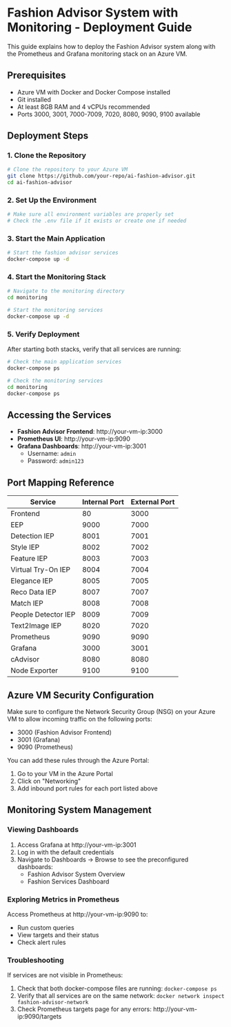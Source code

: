 # Fashion Advisor System with Monitoring - Deployment Guide

This guide explains how to deploy the Fashion Advisor system along with the Prometheus and Grafana monitoring stack on an Azure VM.

## Prerequisites

- Azure VM with Docker and Docker Compose installed
- Git installed
- At least 8GB RAM and 4 vCPUs recommended
- Ports 3000, 3001, 7000-7009, 7020, 8080, 9090, 9100 available

## Deployment Steps

### 1. Clone the Repository

```bash
# Clone the repository to your Azure VM
git clone https://github.com/your-repo/ai-fashion-advisor.git
cd ai-fashion-advisor
```

### 2. Set Up the Environment

```bash
# Make sure all environment variables are properly set
# Check the .env file if it exists or create one if needed
```

### 3. Start the Main Application

```bash
# Start the fashion advisor services
docker-compose up -d
```

### 4. Start the Monitoring Stack

```bash
# Navigate to the monitoring directory
cd monitoring

# Start the monitoring services
docker-compose up -d
```

### 5. Verify Deployment

After starting both stacks, verify that all services are running:

```bash
# Check the main application services
docker-compose ps

# Check the monitoring services
cd monitoring
docker-compose ps
```

## Accessing the Services

- **Fashion Advisor Frontend**: http://your-vm-ip:3000
- **Prometheus UI**: http://your-vm-ip:9090
- **Grafana Dashboards**: http://your-vm-ip:3001
  - Username: `admin`
  - Password: `admin123`

## Port Mapping Reference

| Service | Internal Port | External Port |
|---------|---------------|--------------|
| Frontend | 80 | 3000 |
| EEP | 9000 | 7000 |
| Detection IEP | 8001 | 7001 |
| Style IEP | 8002 | 7002 |
| Feature IEP | 8003 | 7003 |
| Virtual Try-On IEP | 8004 | 7004 |
| Elegance IEP | 8005 | 7005 |
| Reco Data IEP | 8007 | 7007 |
| Match IEP | 8008 | 7008 |
| People Detector IEP | 8009 | 7009 |
| Text2Image IEP | 8020 | 7020 |
| Prometheus | 9090 | 9090 |
| Grafana | 3000 | 3001 |
| cAdvisor | 8080 | 8080 |
| Node Exporter | 9100 | 9100 |

## Azure VM Security Configuration

Make sure to configure the Network Security Group (NSG) on your Azure VM to allow incoming traffic on the following ports:

- 3000 (Fashion Advisor Frontend)
- 3001 (Grafana)
- 9090 (Prometheus)

You can add these rules through the Azure Portal:
1. Go to your VM in the Azure Portal
2. Click on "Networking"
3. Add inbound port rules for each port listed above

## Monitoring System Management

### Viewing Dashboards

1. Access Grafana at http://your-vm-ip:3001
2. Log in with the default credentials
3. Navigate to Dashboards -> Browse to see the preconfigured dashboards:
   - Fashion Advisor System Overview
   - Fashion Services Dashboard

### Exploring Metrics in Prometheus

Access Prometheus at http://your-vm-ip:9090 to:
- Run custom queries
- View targets and their status
- Check alert rules

### Troubleshooting

If services are not visible in Prometheus:
1. Check that both docker-compose files are running: `docker-compose ps`
2. Verify that all services are on the same network: `docker network inspect fashion-advisor-network`
3. Check Prometheus targets page for any errors: http://your-vm-ip:9090/targets 